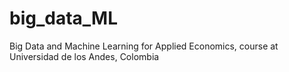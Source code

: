 # big_data_ML
 Big Data and Machine Learning for Applied Economics, course at Universidad de los Andes, Colombia
